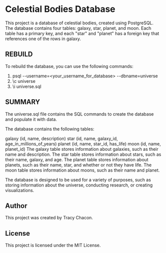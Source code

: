 # Celestial Bodies Database

This project is a database of celestial bodies, created using PostgreSQL. The database contains four tables: galaxy, star, planet, and moon. Each table has a primary key, and each "star" and "planet" has a foreign key that references one of the rows in galaxy.

## REBUILD

To rebuild the database, you can use the following commands:

1. psql --username=<your_username_for_database> --dbname=universe
2. \c universe
3. \i universe.sql

## SUMMARY

The universe.sql file contains the SQL commands to create the database and populate it with data.

The database contains the following tables:

galaxy (id, name, description)
star (id, name, galaxy_id, age_in_millions_of_years)
planet (id, name, star_id, has_life)
moon (id, name, planet_id)
The galaxy table stores information about galaxies, such as their name and description. The star table stores information about stars, such as their name, galaxy, and age. The planet table stores information about planets, such as their name, star, and whether or not they have life. The moon table stores information about moons, such as their name and planet.

The database is designed to be used for a variety of purposes, such as storing information about the universe, conducting research, or creating visualizations.

## Author

This project was created by Tracy Chacon.

## License

This project is licensed under the MIT License.
